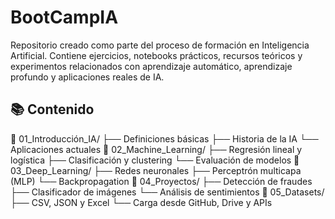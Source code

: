 # BootCampIA
Repositorio creado como parte del proceso de formación en Inteligencia Artificial. Contiene ejercicios, notebooks prácticos, recursos teóricos y experimentos relacionados con aprendizaje automático, aprendizaje profundo y aplicaciones reales de IA.

## 📚 Contenido

📁 01_Introducción_IA/
├── Definiciones básicas
├── Historia de la IA
└── Aplicaciones actuales
📁 02_Machine_Learning/
├── Regresión lineal y logística
├── Clasificación y clustering
└── Evaluación de modelos
📁 03_Deep_Learning/
├── Redes neuronales
├── Perceptrón multicapa (MLP)
└── Backpropagation
📁 04_Proyectos/
├── Detección de fraudes
├── Clasificador de imágenes
└── Análisis de sentimientos
📁 05_Datasets/
├── CSV, JSON y Excel
└── Carga desde GitHub, Drive y APIs
